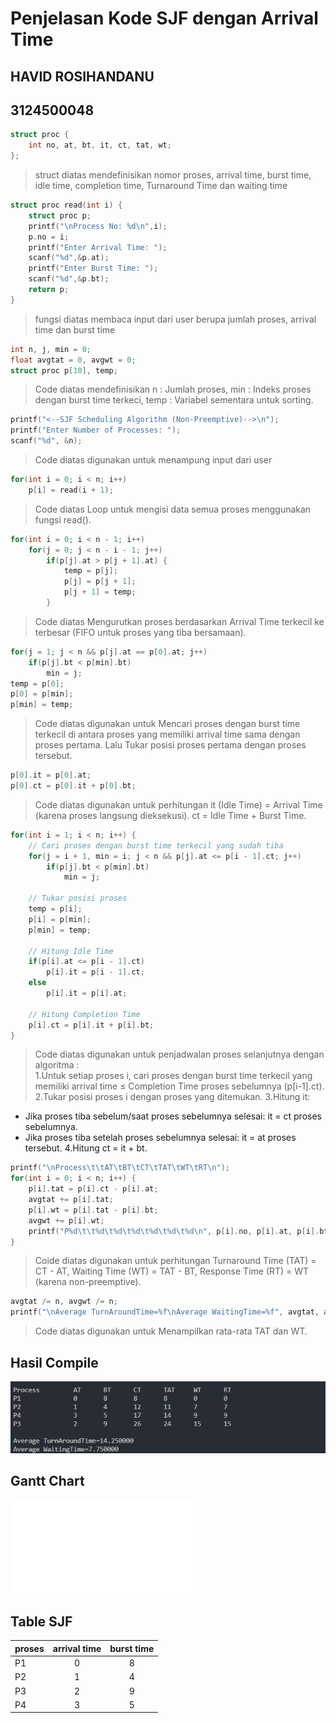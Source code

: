 # Penjelasan Kode SJF dengan Arrival Time 

## HAVID ROSIHANDANU 
## 3124500048

```c
struct proc {
    int no, at, bt, it, ct, tat, wt;
};
```
> struct diatas mendefinisikan nomor proses, arrival time, burst time, idle time, completion time, Turnaround Time dan waiting time

```c
struct proc read(int i) {
    struct proc p;
    printf("\nProcess No: %d\n",i);
    p.no = i;
    printf("Enter Arrival Time: ");
    scanf("%d",&p.at);
    printf("Enter Burst Time: ");
    scanf("%d",&p.bt);
    return p;
}
```
> fungsi diatas membaca input dari user berupa jumlah proses, arrival time dan burst time

```c
int n, j, min = 0;
float avgtat = 0, avgwt = 0;
struct proc p[10], temp;
```
> Code diatas mendefinisikan n : Jumlah proses, min : Indeks proses dengan burst time terkeci, temp : Variabel sementara untuk sorting.

```c
printf("<--SJF Scheduling Algorithm (Non-Preemptive)-->\n");
printf("Enter Number of Processes: ");
scanf("%d", &n);
```
> Code diatas digunakan untuk menampung input dari user

```c
for(int i = 0; i < n; i++)
    p[i] = read(i + 1);
```
> Code diatas Loop untuk mengisi data semua proses menggunakan fungsi read().

```c
for(int i = 0; i < n - 1; i++)
    for(j = 0; j < n - i - 1; j++)    
        if(p[j].at > p[j + 1].at) {
            temp = p[j];
            p[j] = p[j + 1];
            p[j + 1] = temp;
        }   
```
> Code diatas Mengurutkan proses berdasarkan Arrival Time terkecil ke terbesar (FIFO untuk proses yang tiba bersamaan).

```c
for(j = 1; j < n && p[j].at == p[0].at; j++)
    if(p[j].bt < p[min].bt)
        min = j;
temp = p[0];
p[0] = p[min];
p[min] = temp;
```
> Code diatas digunakan untuk Mencari proses dengan burst time terkecil di antara proses yang memiliki arrival time sama dengan proses pertama. Lalu Tukar posisi proses pertama dengan proses tersebut.
```c
p[0].it = p[0].at;
p[0].ct = p[0].it + p[0].bt;
```
> Code diatas digunakan untuk perhitungan it (Idle Time) = Arrival Time (karena proses langsung dieksekusi). ct = Idle Time + Burst Time.

```c
for(int i = 1; i < n; i++) {
    // Cari proses dengan burst time terkecil yang sudah tiba
    for(j = i + 1, min = i; j < n && p[j].at <= p[i - 1].ct; j++)
        if(p[j].bt < p[min].bt)
            min = j;
    
    // Tukar posisi proses
    temp = p[i];
    p[i] = p[min];
    p[min] = temp;
    
    // Hitung Idle Time
    if(p[i].at <= p[i - 1].ct)
        p[i].it = p[i - 1].ct;
    else
        p[i].it = p[i].at;
    
    // Hitung Completion Time
    p[i].ct = p[i].it + p[i].bt;
}
```
> Code diatas digunakan untuk penjadwalan proses selanjutnya dengan algoritma  :  
1.Untuk setiap proses i, cari proses dengan burst time terkecil yang memiliki arrival time ≤ Completion Time proses sebelumnya (p[i-1].ct).
2.Tukar posisi proses i dengan proses yang ditemukan.
3.Hitung it: 
 *  Jika proses tiba sebelum/saat proses sebelumnya selesai: it = ct proses sebelumnya. 
 *  Jika proses tiba setelah proses sebelumnya selesai: it = at proses tersebut.
4.Hitung ct = it + bt.

```c
printf("\nProcess\t\tAT\tBT\tCT\tTAT\tWT\tRT\n");
for(int i = 0; i < n; i++) {
    p[i].tat = p[i].ct - p[i].at;
    avgtat += p[i].tat;
    p[i].wt = p[i].tat - p[i].bt;
    avgwt += p[i].wt;
    printf("P%d\t\t%d\t%d\t%d\t%d\t%d\t%d\n", p[i].no, p[i].at, p[i].bt, p[i].ct, p[i].tat, p[i].wt, p[i].wt);
}
```
> Coide diatas digunakan untuk perhitungan Turnaround Time (TAT) = CT - AT,  Waiting Time (WT) = TAT - BT, Response Time (RT) = WT (karena non-preemptive).

```c
avgtat /= n, avgwt /= n;
printf("\nAverage TurnAroundTime=%f\nAverage WaitingTime=%f", avgtat, avgwt);
```
> Code diatas digunakan untuk Menampilkan rata-rata TAT dan WT.


## Hasil Compile
![Hasil compile](hasil-arrival.png)

## Gantt Chart
![Gantt chart](sjf-with-arrival-time.md)

## Table SJF
| proses |arrival time | burst time  |
| :----- | :---------: | :---------: |
| P1     | 0           |8            |
| P2     | 1           |4            |
| P3     | 2           |9            |
| P4     | 3           |5            |